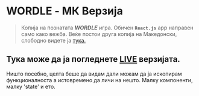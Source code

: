 # WORDLE - МК Верзија

> Копија на познатата _**WORDLE**_ игра. Обичен  **`React.js`** app направен само како вежба. Веќе постои друга копија на Македонски, слободно видете ја [тука.](https://zborle.mk)

## Тука може да ја погледнете [LIVE](https://kralmarko123.github.io/marko-wordle-mk/) верзијата.

Ништо посебно, целта беше да видам дали можам да ја ископирам функционалноста а истовремено да личи на нешто. Малку компоненти, малку 'state' и ето.

